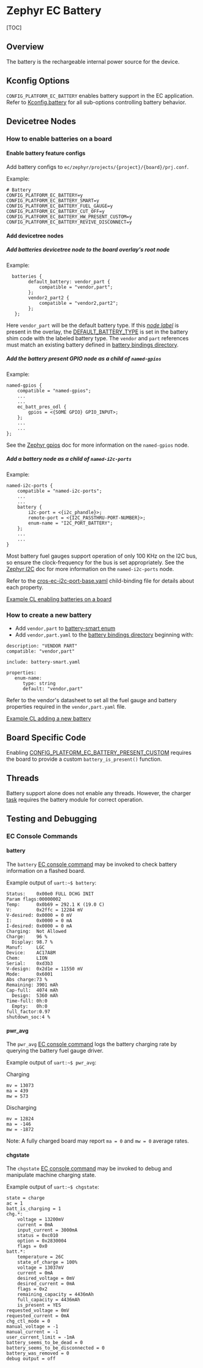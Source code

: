 # Zephyr EC Battery

[TOC]

## Overview

The battery is the rechargeable internal power source for the device.

## Kconfig Options

`CONFIG_PLATFORM_EC_BATTERY` enables battery support in the EC application.
Refer to [Kconfig.battery] for all sub-options controlling battery behavior.

## Devicetree Nodes

### How to enable batteries on a board

#### Enable battery feature configs

Add battery configs to `ec/zephyr/projects/{project}/{board}/prj.conf`.

Example:

```
# Battery
CONFIG_PLATFORM_EC_BATTERY=y
CONFIG_PLATFORM_EC_BATTERY_SMART=y
CONFIG_PLATFORM_EC_BATTERY_FUEL_GAUGE=y
CONFIG_PLATFORM_EC_BATTERY_CUT_OFF=y
CONFIG_PLATFORM_EC_BATTERY_HW_PRESENT_CUSTOM=y
CONFIG_PLATFORM_EC_BATTERY_REVIVE_DISCONNECT=y

```

#### Add devicetree nodes

##### Add batteries devicetree node to the board overlay's root node

Example:

```
  batteries {
		default_battery: vendor_part {
			compatible = "vendor,part";
		};
		vendor2_part2 {
			compatible = "vendor2,part2";
		};
   };

```

Here `vendor_part` will be the default battery type. If this [*node label*] is
present in the overlay, the [DEFAULT_BATTERY_TYPE] is set in the battery shim
code with the labeled battery type. The `vendor` and `part` references must
match an existing battery defined in [battery bindings directory].

##### Add the battery present GPIO node as a child of `named-gpios`

Example:

```
named-gpios {
	compatible = "named-gpios";
	...
	...
	ec_batt_pres_odl {
		gpios = <{SOME GPIO} GPIO_INPUT>;
	};
	...
	...
};
```

See the [Zephyr gpios] doc for more information on the `named-gpios` node.

##### Add a battery node as a child of `named-i2c-ports`

Example:

```
named-i2c-ports {
	compatible = "named-i2c-ports";
	...
	...
	battery {
		i2c-port = <{i2c_phandle}>;
		remote-port = <{I2C_PASSTHRU-PORT-NUMBER}>;
		enum-name = "I2C_PORT_BATTERY";
	};
	...
	...
}
```

Most battery fuel gauges support operation of only 100 KHz on the I2C bus, so
ensure the clock-frequency for the bus is set appropriately.  See the
[Zephyr I2C] doc for more information on the `named-i2c-ports` node.

Refer to the [cros-ec-i2c-port-base.yaml] child-binding file for details about
each property.

[Example CL enabling batteries on a board]

### How to create a new battery

+ Add `vendor,part` to [battery-smart enum]
+ Add `vendor,part.yaml` to the [battery bindings directory] beginning with:

```
description: "VENDOR PART"
compatible: "vendor,part"

include: battery-smart.yaml

properties:
   enum-name:
      type: string
      default: "vendor,part"

```

Refer to the vendor's datasheet to set all the fuel gauge and battery properties
required in the `vendor,part.yaml` file.

[Example CL adding a new battery]

## Board Specific Code

Enabling [CONFIG_PLATFORM_EC_BATTERY_PRESENT_CUSTOM] requires the board to provide a
custom `battery_is_present()` function.

## Threads

Battery support alone does not enable any threads. However, the charger [task]
requires the battery module for correct operation.

## Testing and Debugging

### EC Console Commands

#### battery

The `battery` [EC console command] may be invoked to check battery information
on a flashed board.

Example output of `uart:~$ battery`:

```
Status:    0x00e0 FULL DCHG INIT
Param flags:00000002
Temp:      0x0b69 = 292.1 K (19.0 C)
V:         0x2ffc = 12284 mV
V-desired: 0x0000 = 0 mV
I:         0x0000 = 0 mA
I-desired: 0x0000 = 0 mA
Charging:  Not Allowed
Charge:    96 %
  Display: 98.7 %
Manuf:     LGC
Device:    AC17A8M
Chem:      LION
Serial:    0xd3b3
V-design:  0x2d1e = 11550 mV
Mode:      0x6001
Abs charge:73 %
Remaining: 3901 mAh
Cap-full:  4074 mAh
  Design:  5360 mAh
Time-full: 0h:0
  Empty:   0h:0
full_factor:0.97
shutdown_soc:4 %
```

#### pwr_avg

The `pwr_avg` [EC console command] logs the battery charging rate by querying
the battery fuel gauge driver.

Example output of `uart:~$ pwr_avg`:

Charging

```
mv = 13073
ma = 439
mw = 573
```

Discharging

```
mv = 12824
ma = -146
mw = -1872
```

Note: A fully charged board may report `ma = 0` and `mw = 0` average rates.

#### chgstate

The `chgstate` [EC console command] may be invoked to debug and manipulate machine
charging state.

Example output of `uart:~$ chgstate`:

```
state = charge
ac = 1
batt_is_charging = 1
chg.*:
	voltage = 13200mV
	current = 0mA
	input_current = 3000mA
	status = 0xc010
	option = 0x2830004
	flags = 0x0
batt.*:
	temperature = 26C
	state_of_charge = 100%
	voltage = 13037mV
	current = 0mA
	desired_voltage = 0mV
	desired_current = 0mA
	flags = 0x2
	remaining_capacity = 4436mAh
	full_capacity = 4436mAh
	is_present = YES
requested_voltage = 0mV
requested_current = 0mA
chg_ctl_mode = 0
manual_voltage = -1
manual_current = -1
user_current_limit = -1mA
battery_seems_to_be_dead = 0
battery_seems_to_be_disconnected = 0
battery_was_removed = 0
debug output = off
```

<!-- Reference Links -->

[DEFAULT_BATTERY_TYPE]: https://source.chromium.org/chromiumos/chromiumos/codesearch/+/main:src/platform/ec/zephyr/shim/src/battery.c?q=%22DEFAULT_BATTERY_TYPE%22&ss=chromiumos
[EC console command]: https://chromium.googlesource.com/chromiumos/platform/ec/+/HEAD/README.md#useful-ec-console-commands
[Example CL adding a new battery]: https://chromium-review.googlesource.com/c/chromiumos/platform/ec/+/3312506/
[Example CL enabling batteries on a board]: https://chromium-review.googlesource.com/c/chromiumos/platform/ec/+/3200068/
[Kconfig.battery]: https://source.chromium.org/chromiumos/chromiumos/codesearch/+/main:src/platform/ec/zephyr/Kconfig.battery
[CONFIG_PLATFORM_EC_BATTERY_PRESENT_CUSTOM]: https://source.chromium.org/chromiumos/chromiumos/codesearch/+/main:src/platform/ec/zephyr/Kconfig.battery?q=%22PLATFORM_EC_BATTERY_PRESENT_CUSTOM%22&ss=chromiumos
[Zephyr I2C]: zephyr_i2c.md#Mapping-legacy-I2C-port-numbers-to-Zephyr-devicetree-nodes
[Zephyr gpios]: zephyr_gpio.md#Devicetree-Nodes
[battery bindings directory]: https://source.chromium.org/chromiumos/chromiumos/codesearch/+/main:src/platform/ec/zephyr/dts/bindings/battery/
[battery-smart enum]: https://source.chromium.org/chromiumos/chromiumos/codesearch/+/main:src/platform/ec/zephyr/dts/bindings/battery/battery-smart.yaml?q=%22enum:%22&ss=chromiumos
[cros-ec-i2c-port-base.yaml]: https://source.chromium.org/chromiumos/chromiumos/codesearch/+/main:src/platform/ec/zephyr/dts/bindings/i2c/cros-ec-i2c-port-base.yaml
[task]: https://source.chromium.org/chromiumos/chromiumos/codesearch/+/main:src/platform/ec/zephyr/shim/include/shimmed_task_id.h
[*node label*]: https://docs.zephyrproject.org/latest/build/dts/intro.html#dt-node-labels

